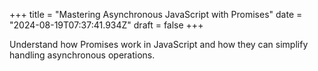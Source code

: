 +++
title = "Mastering Asynchronous JavaScript with Promises"
date = "2024-08-19T07:37:41.934Z"
draft = false
+++

  Understand how Promises work in JavaScript and how they can simplify handling asynchronous operations.
        